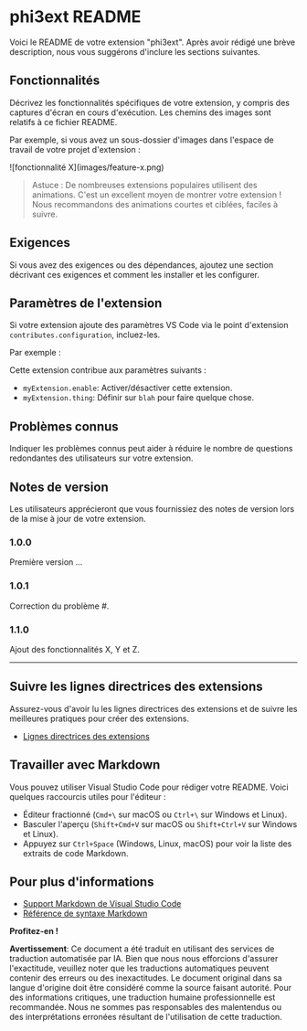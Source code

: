 # phi3ext README

Voici le README de votre extension "phi3ext". Après avoir rédigé une brève description, nous vous suggérons d'inclure les sections suivantes.

## Fonctionnalités

Décrivez les fonctionnalités spécifiques de votre extension, y compris des captures d'écran en cours d'exécution. Les chemins des images sont relatifs à ce fichier README.

Par exemple, si vous avez un sous-dossier d'images dans l'espace de travail de votre projet d'extension :

\!\[fonctionnalité X\]\(images/feature-x.png\)

> Astuce : De nombreuses extensions populaires utilisent des animations. C'est un excellent moyen de montrer votre extension ! Nous recommandons des animations courtes et ciblées, faciles à suivre.

## Exigences

Si vous avez des exigences ou des dépendances, ajoutez une section décrivant ces exigences et comment les installer et les configurer.

## Paramètres de l'extension

Si votre extension ajoute des paramètres VS Code via le point d'extension `contributes.configuration`, incluez-les.

Par exemple :

Cette extension contribue aux paramètres suivants :

* `myExtension.enable`: Activer/désactiver cette extension.
* `myExtension.thing`: Définir sur `blah` pour faire quelque chose.

## Problèmes connus

Indiquer les problèmes connus peut aider à réduire le nombre de questions redondantes des utilisateurs sur votre extension.

## Notes de version

Les utilisateurs apprécieront que vous fournissiez des notes de version lors de la mise à jour de votre extension.

### 1.0.0

Première version ...

### 1.0.1

Correction du problème #.

### 1.1.0

Ajout des fonctionnalités X, Y et Z.

---

## Suivre les lignes directrices des extensions

Assurez-vous d'avoir lu les lignes directrices des extensions et de suivre les meilleures pratiques pour créer des extensions.

* [Lignes directrices des extensions](https://code.visualstudio.com/api/references/extension-guidelines?WT.mc_id=aiml-137032-kinfeylo)

## Travailler avec Markdown

Vous pouvez utiliser Visual Studio Code pour rédiger votre README. Voici quelques raccourcis utiles pour l'éditeur :

* Éditeur fractionné (`Cmd+\` sur macOS ou `Ctrl+\` sur Windows et Linux).
* Basculer l'aperçu (`Shift+Cmd+V` sur macOS ou `Shift+Ctrl+V` sur Windows et Linux).
* Appuyez sur `Ctrl+Space` (Windows, Linux, macOS) pour voir la liste des extraits de code Markdown.

## Pour plus d'informations

* [Support Markdown de Visual Studio Code](https://code.visualstudio.com/docs/languages/markdown?WT.mc_id=aiml-137032-kinfeylo)
* [Référence de syntaxe Markdown](https://help.github.com/articles/markdown-basics/)

**Profitez-en !**

**Avertissement**:
Ce document a été traduit en utilisant des services de traduction automatisée par IA. Bien que nous nous efforcions d'assurer l'exactitude, veuillez noter que les traductions automatiques peuvent contenir des erreurs ou des inexactitudes. Le document original dans sa langue d'origine doit être considéré comme la source faisant autorité. Pour des informations critiques, une traduction humaine professionnelle est recommandée. Nous ne sommes pas responsables des malentendus ou des interprétations erronées résultant de l'utilisation de cette traduction.